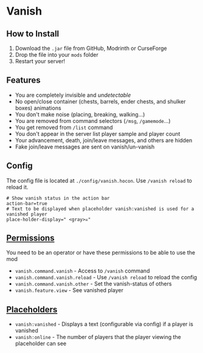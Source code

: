 # Vanish

## How to Install
1. Download the `.jar` file from GitHub, Modrinth or CurseForge
2. Drop the file into your `mods` folder
3. Restart your server!

## Features
- You are completely invisible and *undetectable*
- No open/close container (chests, barrels, ender chests, and shulker boxes) animations
- You don't make noise (placing, breaking, walking...)
- You are removed from command selectors (`/msg`, `/gamemode`...)
- You get removed from `/list` command
- You don't appear in the server list player sample and player count
- Your advancement, death, join/leave messages, and others are hidden
- Fake join/leave messages are sent on vanish/un-vanish

## Config
The config file is located at `./config/vanish.hocon`. Use `/vanish reload` to reload it.
```hocon
# Show vanish status in the action bar
action-bar=true
# Text to be displayed when placeholder vanish:vanished is used for a vanished player
place-holder-display=" <gray>☠"
```

## [Permissions](https://github.com/lucko/fabric-permissions-api)
You need to be an operator or have these permissions to be able to use the mod
- `vanish.command.vanish` - Access to `/vanish` command
- `vanish.command.vanish.reload` - Use `/vanish reload` to reload the config
- `vanish.command.vanish.other` - Set the vanish-status of others
- `vanish.feature.view` - See vanished player

## [Placeholders](https://placeholders.pb4.eu/)
- `vanish:vanished` - Displays a text (configurable via config) if a player is vanished
- `vanish:online` - The number of players that the player viewing the placeholder can see
